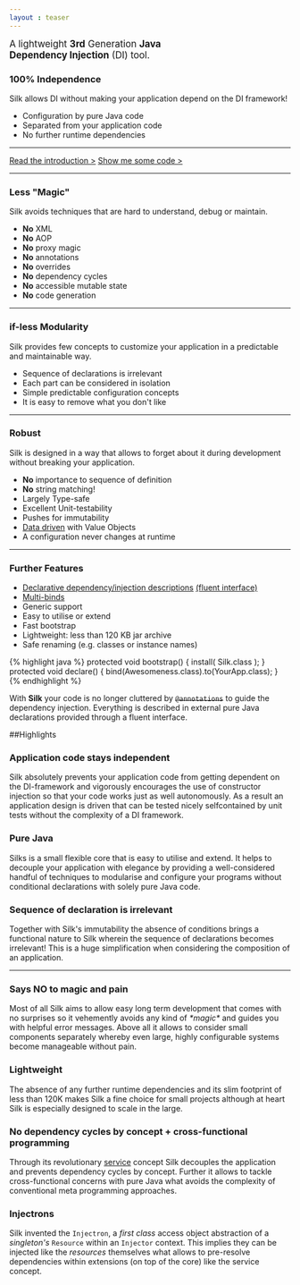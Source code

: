 ```yaml
---
layout : teaser
---
```



<div class="teaser">
	<big class="info">A lightweight <nobr><b>3rd</b> Generation <b>Java</nobr><br/> Dependency Injection</b> (DI) tool.</big>
	<div>
	<h3>100% Independence</h3></th>
	<p>Silk allows DI without making your application depend on the DI framework!</p>
	<ul>
	<li>Configuration by pure Java code</li>
	<li>Separated from your application code</li>
	<li>No further runtime dependencies</li>
	</ul>
	</div>
	<hr/>
	<a href="userguide/intro.html" class="next">Read the introduction &gt;</a>
	<a class="next" href="userguide/snippets.html">Show me some code &gt;</a>
	<hr/>
	<div>
	<h3>Less "Magic"</h3>
	<p>Silk avoids techniques that are hard to understand, debug or maintain.</p>
	<ul>
	<li><b>No</b> XML</li>
	<li><b>No</b> AOP</li>
	<li><b>No</b> proxy magic</li>
	<li><b>No</b> annotations</li>
	<li><b>No</b> overrides</li>
	<li><b>No</b> dependency cycles</li>
	<li><b>No</b> accessible mutable state</li>
	<li><b>No</b> code generation</li>
	</ul>
	</div>
	<hr/>
	<div>
	<h3>if-less Modularity</h3>
	<p>Silk provides few concepts to customize your application in a predictable and maintainable way.</p>
	<ul>
	<li>Sequence of declarations is irrelevant</li> 
	<li>Each part can be considered in isolation</li>
	<li>Simple predictable configuration concepts</li>
	<li>It is easy to remove what you don't like</li>
	</ul>
	</div>		
	<hr/>
	<div>
	<h3>Robust</h3>
	<p>Silk is designed in a way that allows to forget about it during development without breaking your application.</p>
	<ul>
	<li><b>No</b> importance to sequence of definition</li>
	<li><b>No</b> string matching!</li>
	<li>Largely Type-safe</li>
	<li>Excellent Unit-testability </li>
	<li>Pushes for immutability</li>
	<li><a href="userguide/data.html">Data driven</a> with Value Objects</li>
	<li>A configuration never changes at runtime</li>
	</ul>
	</div>
	<hr/>
	<div>
	<h3>Further Features</h3>
	<ul>
	<li><a href="userguide/binds.html">Declarative dependency/injection descriptions</a> <a href="userguide/binds.html#binder">(fluent interface)</a></li>
	<li><a href="userguide/binds.html#multi">Multi-binds</a></li>
	<li>Generic support</li>
	<li>Easy to utilise or extend</li>
	<li>Fast bootstrap</li>
	<li>Lightweight: less than 120 KB jar archive</li>
	<li>Safe renaming (e.g. classes or instance names)</li>
	</ul>
	</div>
</div>

{% highlight java %}
protected void bootstrap() {
	install( Silk.class );
}
protected void declare() {
	bind(Awesomeness.class).to(YourApp.class);
}
{% endhighlight %}


With **Silk** your code is no longer cluttered by <s>`@annotations`</s> to guide the dependency injection. 
Everything is described in external pure Java declarations provided through a fluent interface.

##Highlights

### Application code stays independent 
Silk absolutely prevents your application code from getting dependent on the DI-framework and 
vigorously encourages the use of constructor injection so that your code works just as well autonomously. 
As a result an application design is driven that can be tested nicely selfcontained by unit tests without the complexity of a DI framework.

### Pure Java
Silks is a small flexible core that is easy to utilise and extend. 
It helps to decouple your application with elegance by providing a well-considered handful of 
techniques to modularise and configure your programs without conditional declarations with solely pure Java code. 

### Sequence of declaration is irrelevant
Together with Silk's immutability the absence of conditions brings a functional nature to Silk wherein the sequence of declarations becomes irrelevant!
 This is a huge simplification when considering the composition of an application. 

----

### Says NO to magic and pain
Most of all Silk aims to allow easy long term development that comes with no surprises so it vehemently avoids any kind of _\*magic\*_ and guides you with helpful error messages.
Above all it allows to consider small components separately whereby even large, highly configurable systems become manageable without pain. 

### Lightweight
The absence of any further runtime dependencies and its slim footprint of less than 120K makes Silk a fine 
choice for small projects although at heart Silk is especially designed to scale in the large.

### No dependency cycles by concept + cross-functional programming
Through its revolutionary <a href="userguide/services.html">service</a> concept Silk decouples the application and prevents dependency cycles by concept. 
Further it allows to tackle cross-functional concerns with pure Java what avoids the complexity of conventional meta programming approaches.

### Injectrons
Silk invented the `Injectron`, a _first class_ access object abstraction of a _singleton's_ `Resource` within an `Injector` context. 
This implies they can be injected like the _resources_ themselves what allows to pre-resolve dependencies within extensions (on top of the core) like the service concept.  

